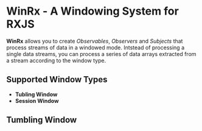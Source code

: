 # WinRx - A Windowing System for RXJS

**WinRx** allows you to create *Observables*, *Observers* and *Subjects* that process streams of data in a windowed mode. Intstead of processing a single data streams, you can process a series of data arrays extracted from a stream according to the window type.
## Supported Window Types
- **Tubling Window**
- **Session Window**

## Tumbling Window
